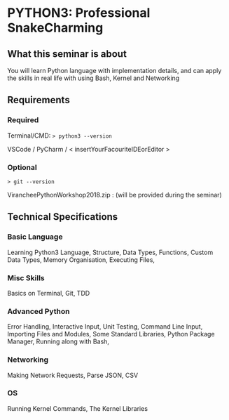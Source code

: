 # PYTHON3: Professional SnakeCharming

## What this seminar is about

You will learn Python language with implementation details, and can apply the skills in real life with using Bash, Kernel and Networking 


## Requirements

### Required

Terminal/CMD: `> python3 --version`

VSCode / PyCharm / < insertYourFacouriteIDEorEditor >

### Optional

`> git --version`

VirancheePythonWorkshop2018.zip : (will be provided during the seminar)

## Technical Specifications

### Basic Language

Learning Python3 Language, Structure, Data Types, Functions, Custom Data Types, Memory Organisation, Executing Files,

### Misc Skills

Basics on Terminal, Git, TDD

### Advanced Python

Error Handling, Interactive Input, Unit Testing, Command Line Input, Importing Files and Modules, Some Standard Libraries, Python Package Manager, Running along with Bash,

### Networking

Making Network Requests, Parse JSON, CSV

### OS

Running Kernel Commands, The Kernel Libraries
